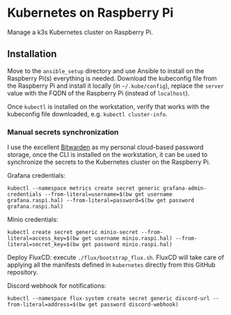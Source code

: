 # Kubernetes on Raspberry Pi

Manage a k3s Kubernetes cluster on Raspberry Pi.

## Installation

Move to the `ansible_setup` directory and use Ansible to install on the Raspberry Pi(s) everything is needed.
Download the kubeconfig file from the Raspberry Pi and install it locally (in `~/.kube/config`),
replace the `server` value with the FQDN of the Raspberry Pi (instead of `localhost`).

Once `kubectl` is installed on the workstation, verify that works with the kubeconfig file downloaded,
e.g. `kubectl cluster-info`.

### Manual secrets synchronization

I use the excellent [Bitwarden](https://bitwarden.com/) as my personal cloud-based password storage,
once the CLI is installed on the workstation, it can be used to synchronize the secrets to the
Kubernetes cluster on the Raspberry Pi.

Grafana credentials:
```
kubectl --namespace metrics create secret generic grafana-admin-credentials --from-literal=username=$(bw get username grafana.raspi.hal) --from-literal=password=$(bw get password grafana.raspi.hal)
```

Minio credentials:
```
kubectl create secret generic minio-secret --from-literal=access_key=$(bw get username minio.raspi.hal) --from-literal=secret_key=$(bw get password minio.raspi.hal)
```
Deploy FluxCD: execute `./flux/bootstrap_flux.sh`.
FluxCD will take care of applying all the manifests defined in `kubernetes` directly from this
GitHub repository.

Discord webhook for notifications:
```
kubectl --namespace flux-system create secret generic discord-url --from-literal=address=$(bw get password discord-webhook)
```
